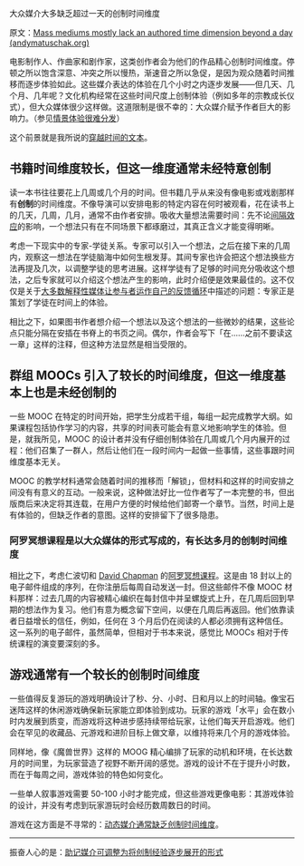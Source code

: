 大众媒介大多缺乏超过一天的创制时间维度

原文：[Mass mediums mostly lack an authored time dimension beyond a day (andymatuschak.org)](https://notes.andymatuschak.org/z7JZswHPm99BbpTnb7NcP9Rnp8Bs6jsM3zjdv)

电影制作人、作曲家和剧作家，这类创作者会为他们的作品精心创制时间维度。停顿之所以饱含深意、冲突之所以慢热，渐速音之所以急促，是因为观众随着时间推移而逐步体验如此。这些媒介表达的体验在几个小时之内逐步发展——但几天、几个月、几年呢？文化机构经常在这些时间尺度上创制体验（例如多年的宗教成长仪式），但大众媒体很少这样做。这道限制是很不幸的：大众媒介赋予作者巨大的影响力。（参见[情景体验很难分发](https://notes.andymatuschak.org/z2K87JksHrc9UDQR2PoTxXeRNdJA1Wo9N8Au2)）

这个前景就是我所说的[穿越时间的文本](https://notes.andymatuschak.org/z73hGbYFm7bjV3yYwK29MvbBZEcwK6kWyduqV)。

## 书籍时间维度较长，但这一维度通常未经特意创制

读一本书往往要花上几周或几个月的时间。但书籍几乎从来没有像电影或戏剧那样有**创制**的时间维度。不像导演可以安排电影的特定内容在何时被观看，花在读书上的几天，几周，几月，通常不由作者安排。吸收大量想法需要时间：先不论[间隔效应](https://notes.andymatuschak.org/z5oCe7JTrkYfmb6SHE4n5HxisE7PdwS6nmXEw)的影响，一个想法只有在不同场景下都琢磨过，其真正含义才能变得明晰。

考虑一下现实中的专家-学徒关系。专家可以引入一个想法，之后在接下来的几周内，观察这一想法在学徒脑海中如何生根发芽。其间专家也许会把这个想法换些方法再提及几次，以调整学徒的思考进展。这样学徒有了足够的时间充分吸收这个想法，之后专家就可以介绍这个想法产生的影响，此时介绍便是效果最佳的。这不仅仅是关于[大多数解释性媒体让参与者运作自己的反馈循环](https://notes.andymatuschak.org/z6MLXiJ7vmVAxRxhanUJzDcBE6hhhV9oy6Ukc)中描述的问题：专家正是策划了学徒在时间上的体验。

相比之下，如果图书作者想介绍一个想法以及这个想法的一些微妙的结果，这些论点只能分隔在安插在书脊上的书页之间。偶尔，作者会写下「在......之前不要读这一章」这样的注释，但这种方法显然是相当受限的。

## 群组 MOOCs 引入了较长的时间维度，但这一维度基本上也是未经创制的

一些 MOOC 在特定的时间开始，把学生分成若干组，每组一起完成教学大纲。如果课程包括协作学习的内容，共享的时间表可能会有意义地影响学生的体验。但是，就我所见，MOOC 的设计者并没有仔细创制体验在几周或几个月内展开的过程：他们召集了一群人，然后让他们在一段时间内一起做一些事情，这些事跟时间维度基本无关。

MOOC 的教学材料通常会随着时间的推移而「解锁」，但材料和这样的时间安排之间没有有意义的互动。一般来说，这种做法好比一位作者写了一本完整的书，但出版商后来决定将其连载，在用户方便的时候给他们邮寄一个章节。当然，时间上是有体验的，但缺乏作者的意图。这样的安排留下了很多隐患。

### 阿罗冥想课程是以大众媒体的形式写成的，有长达多月的创制时间维度

相比之下，考虑仁波切和 [David Chapman](https://notes.andymatuschak.org/z29Uv6CnK2xSy3nivekQwMMXW2jwzd4yQWbN) 的[阿罗冥想课程](http://aromeditation.org/)。这是由 18 封以上的电子邮件组成的序列，在你注册后每周自动发送一封。但这些邮件不像 MOOC 材料那样：过去几周的内容被精心编织在每封信中并呈螺旋式上升，在几周后回到早期的想法作为复习。他们有意为概念留下空间，以便在几周后再返回。他们依靠读者日益增长的信任，例如，任何在 3 个月后仍在阅读的人都必须拥有这种信任。这一系列的电子邮件，虽然简单，但相对于书本来说，感觉比 MOOCs 相对于传统课程的演变要深刻的多。

## 游戏通常有一个较长的创制时间维度

一些值得反复游玩的游戏明确设计了秒、分、小时、日和月以上的时间轴。像宝石迷阵这样的休闲游戏确保新玩家能立即体验到成功。玩家的游戏「水平」会在数小时内发展到质变，而游戏将这种进步感持续带给玩家，让他们每天开启游戏。他们会在罕见的收藏品、元游戏和进阶目标上做文章，以维持将来几个月的游戏体验。

同样地，像《魔兽世界》这样的 MOOG 精心编排了玩家的动机和环境，在长达数月的时间里，为玩家营造了视野不断开阔的感觉。游戏的设计不在于提升小时数，而在于每周之间，游戏体验的特色如何变化。

一些单人叙事游戏需要 50-100 小时才能完成，但这些游戏更像电影：其游戏体验的设计，并没有考虑到玩家游玩时会经历数周数日的时间。

游戏在这方面是不寻常的：[动态媒介通常缺乏创制时间维度](https://notes.andymatuschak.org/z8aiVRywvJYDB9gvpCDxa4KUBcKr8R4geNAiJ)。

------

振奋人心的是：[助记媒介可调整为将创制经验逐步展开的形式](https://notes.andymatuschak.org/zvzwYeFU3Au4Ya2uVh2k3BUu8udZB7NSrAdL)